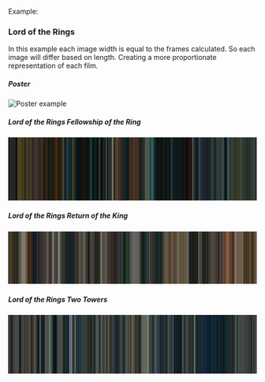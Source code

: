 Example:

### Lord of the Rings

In this example each image width is equal to the frames calculated.
So each image will differ based on length.
Creating a more proportionate representation of each film.

##### Poster
![Poster example](Poster.png)

##### Lord of the Rings Fellowship of the Ring
![Lord of the Rings Fellowship of the Ring](LordoftheRingsFellowshipoftheRing.png)

##### Lord of the Rings Return of the King
![Lord of the Rings Return of the King](LordoftheRingsReturnoftheKing.png)

##### Lord of the Rings Two Towers
![Lord of the Rings Two Towers](LordoftheRingsTwoTowers.png)
